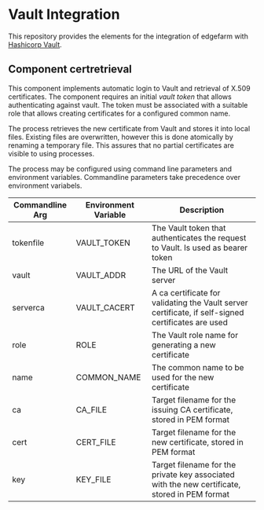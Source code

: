 # Vault Integration

This repository provides the elements for the integration of edgefarm with [Hashicorp Vault](https://www.vaultproject.io/).

## Component certretrieval

This component implements automatic login to Vault and retrieval of X.509 certificates. The component requires an 
initial _vault token_ that allows authenticating against vault. The token must be associated with a suitable role that
allows creating certificates for a configured common name.

The process retrieves the new certificate from Vault and stores it into local files. Existing files are overwritten,
however this is done atomically by renaming a temporary file. This assures that no partial certificates are visible to
using processes. 


The process may be configured using command line parameters and environment variables. Commandline parameters take precedence over environment variabels.

| Commandline Arg | Environment Variable | Description
|--|--|--|
|tokenfile|VAULT_TOKEN|The Vault token that authenticates the request to Vault. Is used as bearer token|
|vault|VAULT_ADDR|The URL of the Vault server|
|serverca|VAULT_CACERT|A ca certificate for validating the Vault server certificate, if self-signed certificates are used|
|role|ROLE|The Vault role name for generating a new certificate|
|name|COMMON_NAME|The common name to be used for the new certificate|
|ca|CA_FILE|Target filename for the issuing CA certificate, stored in PEM format|
|cert|CERT_FILE|Target filename for the new certificate, stored in PEM format|
|key|KEY_FILE|Target filename for the private key associated with the new certificate, stored in PEM format|